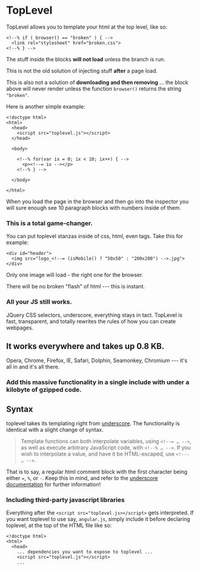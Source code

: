 TopLevel
========

TopLevel allows you to template your html at the top level, like so:

    <!--% if ( browser() == "broken" ) { -->
      <link rel="stylesheet" href="broken.css">
    <!--% } -->

The stuff inside the blocks **will not load** unless the branch is run.

This is not the old solution of injecting stuff **after** a page load.

This is also not a solution of **downloading and then removing** ... the block above will never render unless
the function `browser()` returns the string `"broken"`.

Here is another simple example:

    <!doctype html>
    <html>
      <head>
        <script src="toplevel.js"></script>
      </head>

      <body>
    
        <!--% for(var ix = 0; ix < 10; ix++) { -->
          <p><!--= ix --></p>
        <!--% } -->

      </body>

    </html>

When you load the page in the browser and then go into the inspector you will sure enough see 10 paragraph blocks with numbers inside of them.

### This is a total game-changer.

You can put toplevel stanzas inside of css, html, even tags.
Take this for example:

    <div id="header">
      <img src="logo_<!--= (isMobile() ? "50x50" : "200x200") -->.jpg">
    </div>

Only one image will load - the right one for the browser.  

There will be no broken "flash" of html --- this is instant.

### All your JS still works.

JQuery CSS selectors, underscore, everything stays in tact.  TopLevel is fast, transparent, and totally rewrites the rules of how you can create webpages.

## It works everywhere and takes up 0.8 KB.

Opera, Chrome, Firefox, IE, Safari, Dolphin, Seamonkey, Chromium --- it's all in and it's all there.

### Add this massive functionality in a single include with under a kilobyte of gzipped code.

## Syntax

toplevel takes its templating right from [underscore](http://underscorejs.org/). The functionality is identical with a slight change of syntax.

> Template functions can both interpolate variables, using `<!--= … -->`, as well as execute arbitrary JavaScript code, with `<!--% … -->`. If you wish to interpolate a value, and have it be HTML-escaped, use `<!--- … -->`.

That is to say, a regular html comment block with the first character being either `=`, `%`, or `-`.  Keep this in mind, and refer to the [underscore documentation](http://underscorejs.org/#template) for further information!

### Including third-party javascript libraries

Everything after the `<script src="toplevel.js></script>` gets interpreted.  If you want toplevel to use say, `angular.js`, simply include it before declaring toplevel, at the top of the HTML file like so:

    <!doctype html>
    <html>
      <head>
        ... dependencies you want to expose to toplevel ...
        <script src="toplevel.js"></script>
        ...

